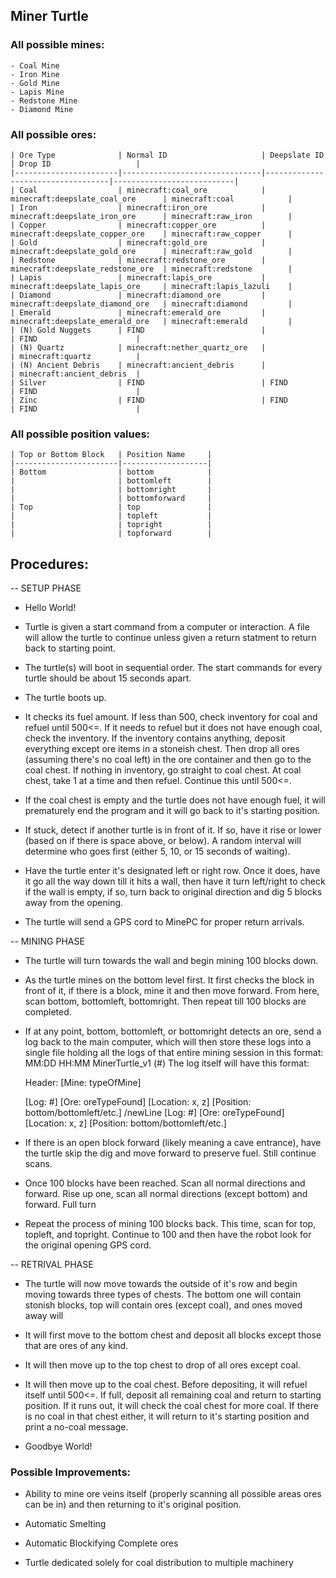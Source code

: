 ## Miner Turtle

### All possible mines:
    - Coal Mine
    - Iron Mine
    - Gold Mine
    - Lapis Mine
    - Redstone Mine
    - Diamond Mine

### All possible ores:

    | Ore Type              | Normal ID                     | Deepslate ID                      | Drop ID                   |
    |-----------------------|-------------------------------|-----------------------------------|---------------------------|
    | Coal                  | minecraft:coal_ore            | minecraft:deepslate_coal_ore      | minecraft:coal            |
    | Iron                  | minecraft:iron_ore            | minecraft:deepslate_iron_ore      | minecraft:raw_iron        |
    | Copper                | minecraft:copper_ore          | minecraft:deepslate_copper_ore    | minecraft:raw_copper      |
    | Gold                  | minecraft:gold_ore            | minecraft:deepslate_gold_ore      | minecraft:raw_gold        |
    | Redstone              | minecraft:redstone_ore        | minecraft:deepslate_redstone_ore  | minecraft:redstone        |
    | Lapis                 | minecraft:lapis_ore           | minecraft:deepslate_lapis_ore     | minecraft:lapis_lazuli    |
    | Diamond               | minecraft:diamond_ore         | minecraft:deepslate_diamond_ore   | minecraft:diamond         |
    | Emerald               | minecraft:emerald_ore         | minecraft:deepslate_emerald_ore   | minecraft:emerald         |
    | (N) Gold Nuggets      | FIND                          |                                   | FIND                      |
    | (N) Quartz            | minecraft:nether_quartz_ore   |                                   | minecraft:quartz          |
    | (N) Ancient Debris    | minecraft:ancient_debris      |                                   | minecraft:ancient_debris  |
    | Silver                | FIND                          | FIND                              | FIND                      |
    | Zinc                  | FIND                          | FIND                              | FIND                      |


### All possible position values:
    | Top or Bottom Block   | Position Name     |
    |-----------------------|-------------------|
    | Bottom                | bottom            |
    |                       | bottomleft        |
    |                       | bottomright       |
    |                       | bottomforward     |
    | Top                   | top               |
    |                       | topleft           |
    |                       | topright          |
    |                       | topforward        |
    


## Procedures:
-- SETUP PHASE
-   Hello World!

-   Turtle is given a start command from a computer or interaction. A file will
    allow the turtle to continue unless given a return statment to return back
    to starting point.

-   The turtle(s) will boot in sequential order. The start commands for every
    turtle should be about 15 seconds apart.

-   The turtle boots up.

-   It checks its fuel amount.
    If less than 500, check inventory for coal and refuel until 500<=. If it
    needs to refuel but it does not have enough coal, check the inventory.
    If the inventory contains anything, deposit everything except ore items in
    a stoneish chest. Then drop all ores (assuming there's no coal left) in the
    ore container and then go to the coal chest.
    If nothing in inventory, go straight to coal chest. At coal chest, take 1
    at a time and then refuel. Continue this until 500<=.
    
-   If the coal chest is empty and the turtle does not have enough fuel, it will
    prematurely end the program and it will go back to it's starting position.
    
-   If stuck, detect if another turtle is in front of it. If so, have it rise or 
    lower (based on if there is space above, or below). A random interval will
    determine who goes first (either 5, 10, or 15 seconds of waiting).

-   Have the turtle enter it's designated left or right row. Once it does, have it
    go all the way down till it hits a wall, then have it turn left/right to
    check if the wall is empty, if so, turn back to original direction and dig
    5 blocks away from the opening.

-   The turtle will send a GPS cord to MinePC for proper return arrivals.

-- MINING PHASE
-   The turtle will turn towards the wall and begin mining 100 blocks down.

-   As the turtle mines on the bottom level first. It first checks the block in
    front of it, if there is a block, mine it and then move forward.
    From here, scan bottom, bottomleft, bottomright. Then repeat till 100 blocks
    are completed.

-   If at any point, bottom, bottomleft, or bottomright detects an ore, send a 
    log back to the main computer, which will then store these logs into a single
    file holding all the logs of that entire mining session in this format:
    MM:DD HH:MM MinerTurtle_v1 (#)
    The log itself will have this format:

    Header: [Mine: typeOfMine]

    [Log: #]
    [Ore: oreTypeFound]
    [Location: x, z]
    [Position: bottom/bottomleft/etc.]
    /newLine
    [Log: #]
    [Ore: oreTypeFound]
    [Location: x, z]
    [Position: bottom/bottomleft/etc.]

*   If there is an open block forward (likely meaning a cave entrance), have the
    turtle skip the dig and move forward to preserve fuel. Still continue scans.

-   Once 100 blocks have been reached. Scan all normal directions and forward.
    Rise up one, scan all normal directions (except bottom) and forward. Full turn

-   Repeat the process of mining 100 blocks back. This time, scan for top,
    topleft, and topright. Continue to 100 and then have the robot look for the
    original opening GPS cord.

-- RETRIVAL PHASE
-   The turtle will now move towards the outside of it's row and begin moving
    towards three types of chests. The bottom one will contain stonish blocks, 
    top will contain ores (except coal), and ones moved away will

-   It will first move to the bottom chest and deposit all blocks except those
    that are ores of any kind.

-   It will then move up to the top chest to drop of all ores except coal.

-   It will then move up to the coal chest. Before depositing, it will refuel
    itself until 500<=. If full, deposit all remaining coal and return to starting
    position. If it runs out, it will check the coal chest for more coal. If 
    there is no coal in that chest either, it will return to it's starting 
    position and print a no-coal message. 

-   Goodbye World!



### Possible Improvements:

-   Ability to mine ore veins itself (properly scanning all possible areas ores
    can be in) and then returning to it's original position.

-   Automatic Smelting

-   Automatic Blockifying Complete ores

-   Turtle dedicated solely for coal distribution to multiple machinery
